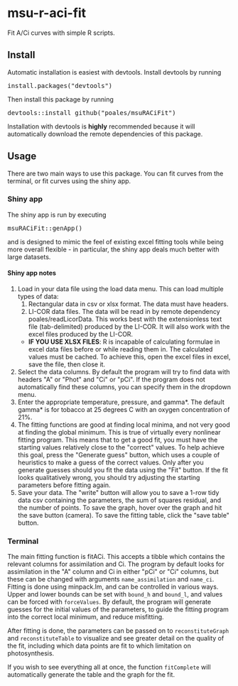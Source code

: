 # msu-r-aci-fit
Fit A/Ci curves with simple R scripts.

## Install
Automatic installation is easiest with devtools. Install devtools by running
<pre>install.packages("devtools")</pre>
Then install this package by running
<pre>devtools::install_github("poales/msuRACiFit")</pre>
Installation with devtools is **highly** recommended because it will automatically download the remote dependencies of this package.

## Usage
There are two main ways to use this package. You can fit curves from the terminal, or fit curves using the shiny app.
### Shiny app
The shiny app is run by executing
<pre>msuRACiFit::genApp()</pre>
and is designed to mimic the feel of existing excel fitting tools while being more overall flexible - in particular, the shiny app deals much better with large datasets.
#### Shiny app notes
1. Load in your data file using the load data menu. This can load multiple types of data:
	1. Rectangular data in csv or xlsx format. The data must have headers.
	2. LI-COR data files. The data will be read in by remote dependency poales/readLicorData. This works best with the extensionless text file (tab-delimited) produced by the LI-COR. It will also work with the excel files produced by the LI-COR.
	- **IF YOU USE XLSX FILES**: R is incapable of calculating formulae in excel data files before or while reading them in. The calculated values must be cached. To achieve this, open the excel files in excel, save the file, then close it.
2. Select the data columns. By default the program will try to find data with headers "A" or "Phot" and "Ci" or "pCi". If the program does not automatically find these columns, you can specify them in the dropdown menu.
3. Enter the appropriate temperature, pressure, and gamma\*. The default gamma\* is for tobacco at 25 degrees C with an oxygen concentration of 21%.
4. The fitting functions are good at finding local minima, and not very good at finding the global minimum. This is true of virtually every nonlinear fitting program. This means that to get a good fit, you must have the starting values relatively close to the "correct" values. To help achieve this goal, press the "Generate guess" button, which uses a couple of heuristics to make a guess of the correct values. Only after you generate guesses should you fit the data using the "Fit" button. If the fit looks qualitatively wrong, you should try adjusting the starting parameters before fitting again.
5. Save your data. The "write" button will allow you to save a 1-row tidy data csv containing the parameters, the sum of squares residual, and the number of points. To save the graph, hover over the graph and hit the save button (camera). To save the fitting table, click the "save table" button.

### Terminal
The main fitting function is fitACi. This accepts a tibble which contains the relevant columns for assimilation and Ci. The program by default looks for assimilation in the "A" column and Ci in either "pCi" or "Ci" columns, but these can be changed with arguments <code>name_assimilation</code> and <code>name_ci</code>. Fitting is done using minpack.lm, and can be controlled in various ways. Upper and lower bounds can be set with <code>bound_h</code> and <code>bound_l</code>, and values can be forced with <code>forceValues</code>. By default, the program will generate guesses for the initial values of the parameters, to guide the fitting program into the correct local minimum, and reduce misfitting.

After fitting is done, the parameters can be passed on to <code>reconstituteGraph</code> and <code>reconstituteTable</code> to visualize and see greater detail on the quality of the fit, including which data points are fit to which limitation on photosynthesis.

If you wish to see everything all at once, the function <code>fitComplete</code> will automatically generate the table and the graph for the fit.
